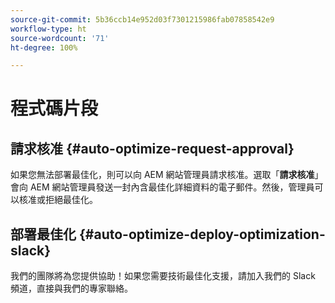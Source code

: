 ```yaml
---
source-git-commit: 5b36ccb14e952d03f7301215986fab07858542e9
workflow-type: ht
source-wordcount: '71'
ht-degree: 100%

---
```

# 程式碼片段

## 請求核准 {#auto-optimize-request-approval}

如果您無法部署最佳化，則可以向 AEM 網站管理員請求核准。選取「**請求核准**」會向 AEM 網站管理員發送一封內含最佳化詳細資料的電子郵件。然後，管理員可以核准或拒絕最佳化。

## 部署最佳化 {#auto-optimize-deploy-optimization-slack}

我們的團隊將為您提供協助！如果您需要技術最佳化支援，請加入我們的 Slack 頻道，直接與我們的專家聯絡。
